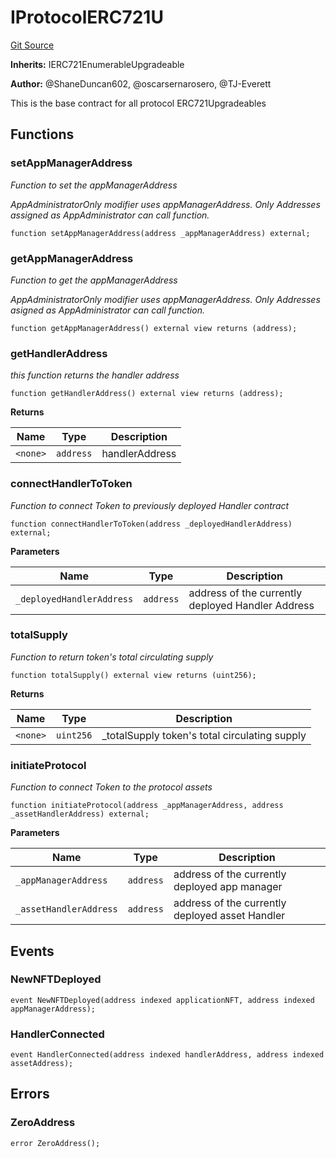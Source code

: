 # IProtocolERC721U
[Git Source](https://github.com/thrackle-io/tron/blob/1ba87bf9bb403411ce677f8e83126c3bf8cfa713/src/client/token/ERC721/upgradeable/IProtocolERC721U.sol)

**Inherits:**
IERC721EnumerableUpgradeable

**Author:**
@ShaneDuncan602, @oscarsernarosero, @TJ-Everett

This is the base contract for all protocol ERC721Upgradeables


## Functions
### setAppManagerAddress

*Function to set the appManagerAddress*

*AppAdministratorOnly modifier uses appManagerAddress. Only Addresses assigned as AppAdministrator can call function.*


```solidity
function setAppManagerAddress(address _appManagerAddress) external;
```

### getAppManagerAddress

*Function to get the appManagerAddress*

*AppAdministratorOnly modifier uses appManagerAddress. Only Addresses asigned as AppAdministrator can call function.*


```solidity
function getAppManagerAddress() external view returns (address);
```

### getHandlerAddress

*this function returns the handler address*


```solidity
function getHandlerAddress() external view returns (address);
```
**Returns**

|Name|Type|Description|
|----|----|-----------|
|`<none>`|`address`|handlerAddress|


### connectHandlerToToken

*Function to connect Token to previously deployed Handler contract*


```solidity
function connectHandlerToToken(address _deployedHandlerAddress) external;
```
**Parameters**

|Name|Type|Description|
|----|----|-----------|
|`_deployedHandlerAddress`|`address`|address of the currently deployed Handler Address|


### totalSupply

*Function to return token's total circulating supply*


```solidity
function totalSupply() external view returns (uint256);
```
**Returns**

|Name|Type|Description|
|----|----|-----------|
|`<none>`|`uint256`|_totalSupply token's total circulating supply|


### initiateProtocol

*Function to connect Token to the protocol assets*


```solidity
function initiateProtocol(address _appManagerAddress, address _assetHandlerAddress) external;
```
**Parameters**

|Name|Type|Description|
|----|----|-----------|
|`_appManagerAddress`|`address`|address of the currently deployed app manager|
|`_assetHandlerAddress`|`address`|address of the currently deployed asset Handler|


## Events
### NewNFTDeployed

```solidity
event NewNFTDeployed(address indexed applicationNFT, address indexed appManagerAddress);
```

### HandlerConnected

```solidity
event HandlerConnected(address indexed handlerAddress, address indexed assetAddress);
```

## Errors
### ZeroAddress

```solidity
error ZeroAddress();
```

